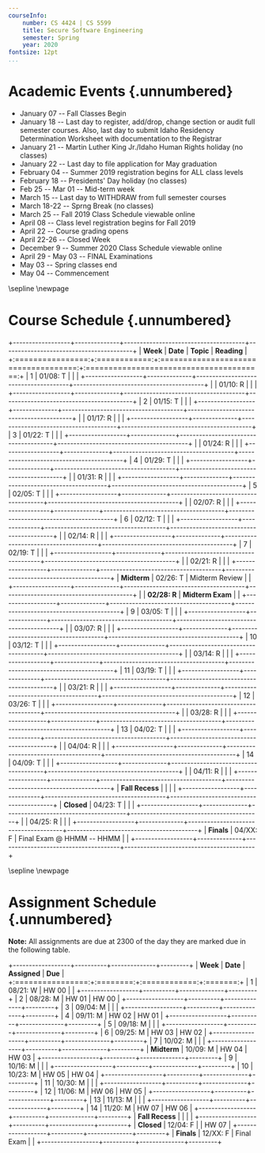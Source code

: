 ```yaml
---
courseInfo:
    number: CS 4424 | CS 5599
    title: Secure Software Engineering
    semester: Spring
    year: 2020
fontsize: 12pt
...
```


# Academic Events {.unnumbered}

* January 07 -- Fall Classes Begin
* January 18 -- Last day to register, add/drop, change section or audit full semester courses. Also, last day to submit Idaho Residency Determination Worksheet with documentation to the Registrar
* January 21 -- Martin Luther King Jr./Idaho Human Rights holiday (no classes)
* January 22 -- Last day to file application for May graduation
* February 04 -- Summer 2019 registration begins for ALL class levels
* February 18 -- Presidents' Day holiday (no classes)
* Feb 25 -- Mar 01 -- Mid-term week
* March 15 -- Last day to WITHDRAW from full semester courses
* March 18-22 -- Sprng Break (no classes)
* March 25 -- Fall 2019 Class Schedule viewable online
* April 08 -- Class level registration begins for Fall 2019
* April 22 -- Course grading opens
* April 22-26 -- Closed Week
* December 9 -- Summer 2020 Class Schedule viewable online
* April 29 - May 03 -- FINAL Examinations
* May 03 -- Spring classes end
* May 04 -- Commencement

\sepline
\newpage

# Course Schedule {.unnumbered}

+------------------+--------------+--------------------------------------+-----------------------------------------+
| **Week**         | **Date**     | **Topic**                            | **Reading**                             |
+:================:+:============:+:====================================:+:=======================================:+
| 1                | 01/08: T     |                                      |                                         |
+------------------+--------------+--------------------------------------+-----------------------------------------+
|                  | 01/10: R     |                                      |                                         |
+------------------+--------------+--------------------------------------+-----------------------------------------+
| 2                | 01/15: T     |                                      |                                         |
+------------------+--------------+--------------------------------------+-----------------------------------------+
|                  | 01/17: R     |                                      |                                         |
+------------------+--------------+--------------------------------------+-----------------------------------------+
| 3                | 01/22: T     |                                      |                                         |
+------------------+--------------+--------------------------------------+-----------------------------------------+
|                  | 01/24: R     |                                      |                                         |
+------------------+--------------+--------------------------------------+-----------------------------------------+
| 4                | 01/29: T     |                                      |                                         |
+------------------+--------------+--------------------------------------+-----------------------------------------+
|                  | 01/31: R     |                                      |                                         |
+------------------+--------------+--------------------------------------+-----------------------------------------+
| 5                | 02/05: T     |                                      |                                         |
+------------------+--------------+--------------------------------------+-----------------------------------------+
|                  | 02/07: R     |                                      |                                         |
+------------------+--------------+--------------------------------------+-----------------------------------------+
| 6                | 02/12: T     |                                      |                                         |
+------------------+--------------+--------------------------------------+-----------------------------------------+
|                  | 02/14: R     |                                      |                                         |
+------------------+--------------+--------------------------------------+-----------------------------------------+
| 7                | 02/19: T     |                                      |                                         |
+------------------+--------------+--------------------------------------+-----------------------------------------+
|                  | 02/21: R     |                                      |                                         |
+------------------+--------------+--------------------------------------+-----------------------------------------+
| **Midterm**      | 02/26: T     | Midterm Review                       |                                         |
+------------------+--------------+--------------------------------------+-----------------------------------------+
|                  | **02/28: R** | **Midterm Exam**                     |                                         |
+------------------+--------------+--------------------------------------+-----------------------------------------+
| 9                | 03/05: T     |                                      |                                         |
+------------------+--------------+--------------------------------------+-----------------------------------------+
|                  | 03/07: R     |                                      |                                         |
+------------------+--------------+--------------------------------------+-----------------------------------------+
| 10               | 03/12: T     |                                      |                                         |
+------------------+--------------+--------------------------------------+-----------------------------------------+
|                  | 03/14: R     |                                      |                                         |
+------------------+--------------+--------------------------------------+-----------------------------------------+
| 11               | 03/19: T     |                                      |                                         |
+------------------+--------------+--------------------------------------+-----------------------------------------+
|                  | 03/21: R     |                                      |                                         |
+------------------+--------------+--------------------------------------+-----------------------------------------+
| 12               | 03/26: T     |                                      |                                         |
+------------------+--------------+--------------------------------------+-----------------------------------------+
|                  | 03/28: R     |                                      |                                         |
+------------------+--------------+--------------------------------------+-----------------------------------------+
| 13               | 04/02: T     |                                      |                                         |
+------------------+--------------+--------------------------------------+-----------------------------------------+
|                  | 04/04: R     |                                      |                                         |
+------------------+--------------+--------------------------------------+-----------------------------------------+
| 14               | 04/09: T     |                                      |                                         |
+------------------+--------------+--------------------------------------+-----------------------------------------+
|                  | 04/11: R     |                                      |                                         |
+------------------+--------------+--------------------------------------+-----------------------------------------+
| **Fall Recess**  |              |                                      |                                         |
+------------------+--------------+--------------------------------------+-----------------------------------------+
| **Closed**       | 04/23: T     |                                      |                                         |
+------------------+--------------+--------------------------------------+-----------------------------------------+
|                  | 04/25: R     |                                      |                                         |
+------------------+--------------+--------------------------------------+-----------------------------------------+
| **Finals**       | 04/XX: F     | Final Exam @ HHMM -- HHMM            |                                         |
+------------------+--------------+--------------------------------------+-----------------------------------------+

\sepline
\newpage

# Assignment Schedule {.unnumbered}

**Note:** All assignments are due at 2300 of the day they are marked due in the following table.

+------------------+----------+--------------+---------+
| **Week**         | **Date** | **Assigned** | **Due** |
+:================:+:========:+:============:+:=======:+
| 1                | 08/21: W | HW 00        |         |
+------------------+----------+--------------+---------+
| 2                | 08/28: M | HW 01        | HW 00   |
+------------------+----------+--------------+---------+
| 3                | 09/04: M |              |         |
+------------------+----------+--------------+---------+
| 4                | 09/11: M | HW 02        | HW 01   |
+------------------+----------+--------------+---------+
| 5                | 09/18: M |              |         |
+------------------+----------+--------------+---------+
| 6                | 09/25: M | HW 03        | HW 02   |
+------------------+----------+--------------+---------+
| 7                | 10/02: M |              |         |
+------------------+----------+--------------+---------+
| **Midterm**      | 10/09: M | HW 04        | HW 03   |
+------------------+----------+--------------+---------+
| 9                | 10/16: M |              |         |
+------------------+----------+--------------+---------+
| 10               | 10/23: M | HW 05        | HW 04   |
+------------------+----------+--------------+---------+
| 11               | 10/30: M |              |         |
+------------------+----------+--------------+---------+
| 12               | 11/06: M | HW 06        | HW 05   |
+------------------+----------+--------------+---------+
| 13               | 11/13: M |              |         |
+------------------+----------+--------------+---------+
| 14               | 11/20: M | HW 07        | HW 06   |
+------------------+----------+--------------+---------+
| **Fall Recess**  |          |              |         |
+------------------+----------+--------------+---------+
| **Closed**       | 12/04: F |              | HW 07   |
+------------------+----------+--------------+---------+
| **Finals**       | 12/XX: F | Final Exam   |         |
+------------------+----------+--------------+---------+
